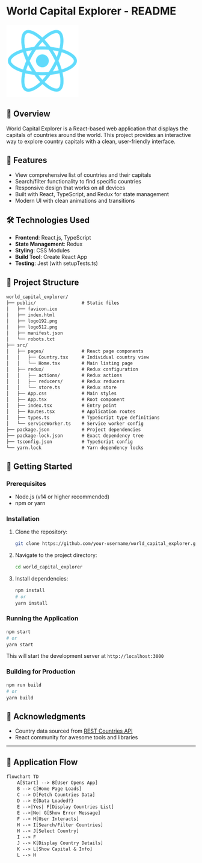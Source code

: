 # World Capital Explorer - README

![Project Logo](./public/logo192.png)

## 📌 Overview
World Capital Explorer is a React-based web application that displays the capitals of countries around the world. This project provides an interactive way to explore country capitals with a clean, user-friendly interface.

## 🚀 Features
- View comprehensive list of countries and their capitals
- Search/filter functionality to find specific countries
- Responsive design that works on all devices
- Built with React, TypeScript, and Redux for state management
- Modern UI with clean animations and transitions

## 🛠️ Technologies Used
- **Frontend**: React.js, TypeScript
- **State Management**: Redux
- **Styling**: CSS Modules
- **Build Tool**: Create React App
- **Testing**: Jest (with setupTests.ts)

## 📂 Project Structure
```
world_capital_explorer/
├── public/                 # Static files
│   ├── favicon.ico
│   ├── index.html
│   ├── logo192.png
│   ├── logo512.png
│   ├── manifest.json
│   └── robots.txt
├── src/
│   ├── pages/              # React page components
│   │   ├── Country.tsx     # Individual country view
│   │   └── Home.tsx        # Main listing page
│   ├── redux/              # Redux configuration
│   │   ├── actions/        # Redux actions
│   │   ├── reducers/       # Redux reducers
│   │   └── store.ts        # Redux store
│   ├── App.css             # Main styles
│   ├── App.tsx             # Root component
│   ├── index.tsx           # Entry point
│   ├── Routes.tsx          # Application routes
│   ├── types.ts            # TypeScript type definitions
│   └── serviceWorker.ts    # Service worker config
├── package.json            # Project dependencies
├── package-lock.json       # Exact dependency tree
├── tsconfig.json           # TypeScript config
└── yarn.lock               # Yarn dependency locks
```

## 🏁 Getting Started

### Prerequisites
- Node.js (v14 or higher recommended)
- npm or yarn

### Installation
1. Clone the repository:
   ```bash
   git clone https://github.com/your-username/world_capital_explorer.git
   ```
2. Navigate to the project directory:
   ```bash
   cd world_capital_explorer
   ```
3. Install dependencies:
   ```bash
   npm install
   # or
   yarn install
   ```

### Running the Application
```bash
npm start
# or
yarn start
```
This will start the development server at `http://localhost:3000`

### Building for Production
```bash
npm run build
# or
yarn build
```

## 🙏 Acknowledgments
- Country data sourced from [REST Countries API](https://restcountries.com/)
- React community for awesome tools and libraries

---


## 🔄 Application Flow

```mermaid
flowchart TD
    A[Start] --> B[User Opens App]
    B --> C[Home Page Loads]
    C --> D[Fetch Countries Data]
    D --> E{Data Loaded?}
    E -->|Yes| F[Display Countries List]
    E -->|No| G[Show Error Message]
    F --> H[User Interacts]
    H --> I[Search/Filter Countries]
    H --> J[Select Country]
    I --> F
    J --> K[Display Country Details]
    K --> L[Show Capital & Info]
    L --> H
```
